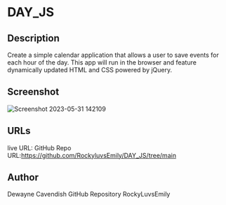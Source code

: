 # DAY_JS

## Description

Create a simple calendar application that allows a user to save events for each hour of the day. This app will run in the browser and feature dynamically updated HTML and CSS powered by jQuery.



## Screenshot


![Screenshot 2023-05-31 142109](https://github.com/RockyluvsEmily/DAY_JS/assets/128332080/f00396f3-5300-4b15-a5ac-ab6d6da51fcb)

## URLs

live URL: 
GitHub Repo URL:https://github.com/RockyluvsEmily/DAY_JS/tree/main

## Author
Dewayne Cavendish
GitHub Repository RockyLuvsEmily
